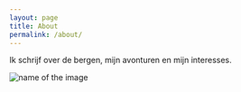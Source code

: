 ```yaml
---
layout: page
title: About
permalink: /about/
---
```


Ik schrijf over de bergen, mijn avonturen en mijn interesses. 

![name of the image]([https://static.vecteezy.com/vite/assets/photo-masthead-375-BoK_p8LG.webp])
